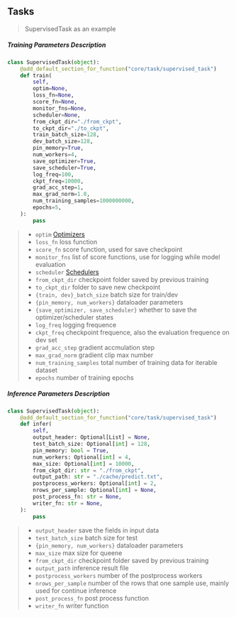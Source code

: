 
## Tasks
> SupervisedTask as an example


##### Training Parameters Description
```python
class SupervisedTask(object):
    @add_default_section_for_function("core/task/supervised_task")
    def train(
        self,
        optim=None,
        loss_fn=None,
        score_fn=None,
        monitor_fns=None,
        scheduler=None,
        from_ckpt_dir="./from_ckpt",
        to_ckpt_dir="./to_ckpt",
        train_batch_size=128,
        dev_batch_size=128,
        pin_memory=True,
        num_workers=4,
        save_optimizer=True,
        save_scheduler=True,
        log_freq=100,
        ckpt_freq=10000,
        grad_acc_step=1,
        max_grad_norm=1.0,
        num_training_samples=1000000000,
        epochs=5,
    ):
        pass
```

> * `optim` [Optimizers](/references/optimizers.md)
> * `loss_fn` loss function 
> * `score_fn` score function, used for save checkpoint
> * `monitor_fns` list of score functions, use for logging while model evaluation
> * `scheduler` [Schedulers](/references/schedulers.md)
> * `from_ckpt_dir` checkpoint folder saved by previous training
> * `to_ckpt_dir` folder to save new checkpoint
> * `{train, dev}_batch_size` batch size for train/dev
> * `{pin_memory, num_workers}` dataloader parameters
> * `{save_optimizer, save_scheduler}` whether to save the optimizer/scheduler states
> * `log_freq` logging frequence
> * `ckpt_freq` checkpoint frequence, also the evaluation frequence on dev set
> * `grad_acc_step` gradient accmulation step
> * `max_grad_norm` gradient clip max number
> * `num_training_samples` total number of training data for iterable dataset
> * `epochs` number of training epochs

##### Inference Parameters Description
```python
class SupervisedTask(object):
    @add_default_section_for_function("core/task/supervised_task")
    def infer(
        self,
        output_header: Optional[List] = None,
        test_batch_size: Optional[int] = 128,
        pin_memory: bool = True,
        num_workers: Optional[int] = 4,
        max_size: Optional[int] = 10000,
        from_ckpt_dir: str = "./from_ckpt",
        output_path: str = "./cache/predict.txt",
        postprocess_workers: Optional[int] = 2,
        nrows_per_sample: Optional[int] = None,
        post_process_fn: str = None,
        writer_fn: str = None,
    ):
        pass
```

> * `output_header` save the fields in input data
> * `test_batch_size` batch size for test
> * `{pin_memory, num_workers}` dataloader parameters
> * `max_size` max size for queene
> * `from_ckpt_dir` checkpoint folder saved by previous training
> * `output_path` inference result file
> * `postprocess_workers` number of the postprocess workers
> * `nrows_per_sample` number of the rows that one sample use, mainly used for continue inference
> * `post_process_fn` post process function
> * `writer_fn` writer function

